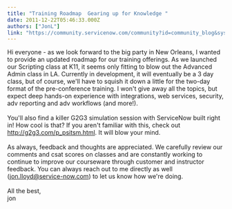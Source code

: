 ```yaml
---
title: "Training Roadmap  Gearing up for Knowledge "
date: 2011-12-22T05:46:33.000Z
authors: ["JonL"]
link: "https://community.servicenow.com/community?id=community_blog&sys_id=ecfc62a5dbd0dbc01dcaf3231f9619aa"
---
```

<p>Hi everyone - as we look forward to the big party in New Orleans, I wanted to provide an updated roadmap for our training offerings. As we launched our Scripting class at K11, it seems only fitting to blow out the Advanced Admin class in LA. Currently in development, it will eventually be a 3 day class, but of course, we'll have to squish it down a little for the two-day format of the pre-conference training. I won't give away all the topics, but expect deep hands-on experience with integrations, web services, security, adv reporting and adv workflows (and more!). <br/><br/><span>You'll also find a killer G2G3 simulation session with ServiceNow built right in! How cool is that? If you aren't familiar with this, check out </span><a title="k-external-small" class="jive-link-external-small" href="http://g2g3.com/p_psitsm.html" rel="nofollow" target="_blank">http://g2g3.com/p_psitsm.html</a><span>. It will blow your mind.</span><br/><br/><span>As always, feedback and thoughts are appreciated. We carefully review our comments and csat scores on classes and are constantly working to continue to improve our courseware through customer and instructor feedback. You can always reach out to me directly as well (</span><a title="k-email-small" class="jive-link-email-small" href="mailto:jon.lloyd@service-now.com">jon.lloyd@service-now.com</a><span>) to let us know how we're doing. </span><br/><br/>All the best,<br/>jon</p>